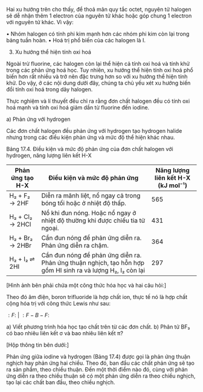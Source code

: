 Hai xu hướng trên cho thấy, để thoả mãn quy tắc octet, nguyên tử halogen sẽ dễ nhận thêm 1 electron của nguyên tử khác hoặc góp chung 1 electron với nguyên tử khác. Vì vậy:

• Nhóm halogen có tính phi kim mạnh hơn các nhóm phi kim còn lại trong bảng tuần hoàn.
• Hoá trị phổ biến của các halogen là I.

3. Xu hướng thể hiện tính oxi hoá

Ngoài trừ fluorine, các halogen còn lại thể hiện cả tính oxi hoá và tính khử trong các phản ứng hoá học. Tuy nhiên, xu hướng thể hiện tính oxi hoá phổ biến hơn rất nhiều và trở nên đặc trưng hơn so với xu hướng thể hiện tính khử. Do vậy, ở các nội dung dưới đây, chúng ta chủ yếu xét xu hướng biến đổi tính oxi hoá trong dãy halogen.

Thực nghiệm và lí thuyết đều chỉ ra rằng đơn chất halogen đều có tính oxi hoá mạnh và tính oxi hoá giảm dần từ fluorine đến iodine.

a) Phản ứng với hydrogen

Các đơn chất halogen đều phản ứng với hydrogen tạo hydrogen halide nhưng trong các điều kiện phản ứng và mức độ thể hiện khác nhau.

Bảng 17.4. Điều kiện và mức độ phản ứng của đơn chất halogen với hydrogen, năng lượng liên kết H-X

| Phản ứng tạo H-X | Điều kiện và mức độ phản ứng | Năng lượng liên kết H-X (kJ mol⁻¹) |
|-------------------|--------------------------------|-----------------------------------|
| H₂ + F₂ → 2HF | Diễn ra mãnh liệt, nổ ngay cả trong bóng tối hoặc ở nhiệt độ thấp. | 565 |
| H₂ + Cl₂ → 2HCl | Nổ khi đun nóng. Hoặc nổ ngay ở nhiệt độ thường khi được chiếu tia tử ngoại. | 431 |
| H₂ + Br₂ → 2HBr | Cần đun nóng để phản ứng diễn ra. Phản ứng diễn ra chậm. | 364 |
| H₂ + I₂ ⇌ 2HI | Cần đun nóng để phản ứng diễn ra. Phản ứng thuận nghịch, tạo hỗn hợp gồm HI sinh ra và lượng H₂, I₂ còn lại | 297 |

[Hình ảnh bên phải chứa một công thức hóa học và hai câu hỏi:]

Theo đó âm điện, boron trifluoride là hợp chất ion, thực tế nó là hợp chất cộng hóa trị với công thức Lewis như sau:

$:F:$
 |
$:F-B-F:$

a) Viết phương trình hóa học tạo chất trên từ các đơn chất.
b) Phân tử BF₃ có bao nhiêu liên kết σ và bao nhiêu liên kết π?

[Hộp thông tin bên dưới:]

Phản ứng giữa iodine và hydrogen (Bảng 17.4) được gọi là phản ứng thuận nghịch hay phản ứng hai chiều. Theo đó, ban đầu các chất phản ứng sẽ tạo ra sản phẩm, theo chiều thuận. Đến một thời điểm nào đó, cùng với phản ứng diễn ra theo chiều thuận sẽ có một phản ứng diễn ra theo chiều nghịch, tạo lại các chất ban đầu, theo chiều nghịch.